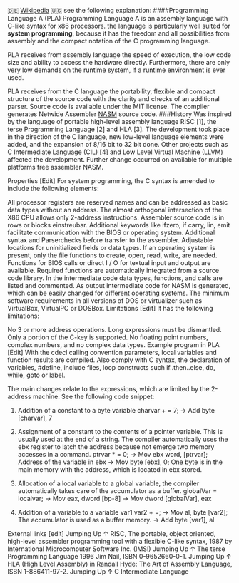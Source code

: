 :de: [Wikipedia](http://de.wikipedia.org/wiki/Programming_language_A)
:us: see the following explanation:
####Programming Language A (PLA) 
Programming Language A is an assembly language with C-like syntax for x86 processors. the language is particularly well suited for **system programming**, because it has the freedom and all possibilities from assembly and the compact notation of the C programming language.

PLA receives from assembly language the speed of execution, the low code size and ability to access the hardware directly. Furthermore, there are only very low demands on the runtime system, if a runtime environment is ever used.

PLA receives from the C language the portability, flexible and compact structure of the source code with the clarity and checks of an additional parser. Source code is available under the MIT license. The  compiler generates Netwide Assembler [NASM](http://www.nasm.us) source code.
###History
Was inspired by the language of portable high-level assembly language RISC [1], the terse Programming Language [2] and HLA [3]. The development took place in the direction of the C language, new low-level language elements were added, and the expansion of 8/16 bit to 32 bit done. Other projects such as C Intermediate Language (CIL) [4] and Low Level Virtual Machine (LLVM) affected the development. Further change occurred on available for multiple platforms free assembler NASM.

Properties [Edit]
For system programming, the C syntax is amended to include the following elements:

All processor registers are reserved names and can be addressed as basic data types without an address.
The almost orthogonal intersection of the X86 CPU allows only 2-address instructions.
Assembler source code is in rows or blocks einstreubar.
Additional keywords like ifzero, if carry, lin, emit facilitate communication with the BIOS or operating system.
Additional syntax and Parserchecks before transfer to the assembler.
Adjustable locations for uninitialized fields or data types.
If an operating system is present, only the file functions to create, open, read, write, are needed.
Functions for BIOS calls or direct I / O for textual input and output are available.
Required functions are automatically integrated from a source code library.
In the intermediate code data types, functions, and calls are listed and commented.
As output intermediate code for NASM is generated, which can be easily changed for different operating systems.
The minimum software requirements in all versions of DOS or virtualizer such as VirtualBox, VirtualPC or DOSBox.
Limitations [Edit]
It has the following limitations:

No 3 or more address operations. Long expressions must be dismantled.
Only a portion of the C-key is supported.
No floating point numbers, complex numbers, and no complex data types.
Example program in PLA [Edit]
With the cdecl calling convention parameters, local variables and function results are compiled. Also comply with C syntax, the declaration of variables, #define, include files, loop constructs such if..then..else, do, while, goto or label.

The main changes relate to the expressions, which are limited by the 2-address machine. See the following code snippet:

1. Addition of a constant to a byte variable
charvar + = 7;
-> Add byte [charvar], 7

2. Assignment of a constant to the contents of a pointer variable. This is usually used at the end of a string. The compiler automatically uses the ebx register to latch the address because not emerge two memory accesses in a command.
ptrvar * = 0;
-> Mov ebx word, [ptrvar]; Address of the variable in ebx
-> Mov byte [ebx], 0; One byte is in the main memory with the address, which is located in ebx stored.

3. Allocation of a local variable to a global variable, the compiler automatically takes care of the accumulator as a buffer.
globalVar = localvar;
-> Mov eax, dword [bp-8]
-> Mov dword [globalVar], eax

4. Addition of a variable to a variable
var1 var2 + =;
-> Mov al, byte [var2]; The accumulator is used as a buffer memory.
-> Add byte [var1], al

External links [edit]
Jumping Up ↑ RISC, The portable, object oriented, high-level assembler programming tool with a flexible C-like syntax, 1987 by International Microcomputer Software Inc. (IMSI)
Jumping Up ↑ The terse Programming Language 1996 Jim Nail, ISBN 0-9652660-0-1.
Jumping Up ↑ HLA (High Level Assembly) in Randall Hyde: The Art of Assembly Language, ISBN 1-886411-97-2.
Jumping Up ↑ C Intermediate Language
